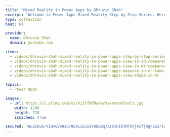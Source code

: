 ```yaml
---
title: "Mixed Reality in Power Apps by Dhruvin Shah"
excerpt: "Welcome to Power Apps Mixed Reality Step by Step Series. Here, you can learn about the capabilities of Mixed Reality within the Power Apps. This is the Power Apps advanced tutorial series, we will leverage the capability of MR and build our first Mixed Reality App using Power Apps. Here, we will develop our first No-Code Mixed Reality application using the Mixed Reality in Power Apps. "
type: collection
heat: 61

provider:
  name: Dhruvin Shah
  domain: youtube.com

items:
  - videos/dhruvin-shah-mixed-reality-in-power-apps-step-by-step-series-part-one
  - videos/dhruvin-shah-mixed-reality-in-power-apps-view-in-3d-component
  - videos/dhruvin-shah-mixed-reality-in-power-apps-view-in-mr-component
  - videos/dhruvin-shah-mixed-reality-in-power-apps-measure-in-mr-take-measurements-of-distance-area-and-volume-in-mr
  - videos/dhruvin-shah-mixed-reality-in-power-apps-view-shape-in-mr

topics:
  - Power Apps

images:
  - url: https://i.ytimg.com/vi/Vi3lfKdMwow/maxresdefault.jpg
    width: 1280
    height: 720
    isCached: true

secured: "Wu2z6u6/YiUvQVo9zG7869LILCwzV885mq7ZzotHiklMTkPj4ifjRgF3wZrie4/VXnRJYiSTjF8tSKNkMpoabaeZjMBLA9holR4eaN+7u1Oa8C12KSq4pWZTOFVaycPdRcpjaHp4FGZpjmvhCi2DNm7uKy0aX1XQPgVFGxfBlGkNR3NGypoXp2fQxxLnFGN+Sk1laXvhkLIN6z8OO2CuhCAQuvLsFtFwnwkfehOOadYOzd3S7TKpSto8quJGfjbs0sAkAL7lq7q5FYnM106Ki3bXS2dxB1+k3zbZ4Tby0GyQGJ940Mj167VWE/PNcPjk8HcWJJ1wW0k7mC9OBUxEFWUYs9D3h9c3UGwrteWdLtg=;3jJOSsj9YkEO35TYDGSxMA=="
---
```


